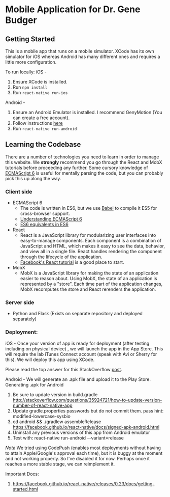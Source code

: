 # Mobile Application for Dr. Gene Budger

## Getting Started

This is a mobile app that runs on a mobile simulator. XCode has its own simulator for iOS whereas Android has many different ones and requires a little more configuration.

To run locally:
iOS -
1) Ensure XCode is installed.
2) Run `npm install`
3) Run `react-native run-ios`

Android -
1) Ensure an Android Emulator is installed. I recommend GenyMotion (You can create a free account).
2) Follow instructions [here](https://facebook.github.io/react-native/releases/0.23/docs/android-setup.html)
3) Run `react-native run-android`

## Learning the Codebase
There are a number of technologies you need to learn in order to manage this website. We **strongly** recommend you go through the React and MobX tutorials before proceeding any further. Some cursory knowledge of [ECMAScript 6](https://en.wikipedia.org/wiki/ECMAScript) is useful for mentally parsing the code, but you can probably pick this up along the way.

### Client side

- ECMAScript 6
  - The code is written in ES6, but we use [Babel](https://babeljs.io/) to compile it ES5 for cross-browser support.
  - [Understanding ECMAScript 6](https://leanpub.com/understandinges6/read)
  - [ES6 equivalents in ES6](https://github.com/addyosmani/es6-equivalents-in-es5)
- React
  - React is a JavaScript library for modularizing user interfaces into easy-to-manage components. Each component is a combination of JavaScript and HTML, which makes it easy to see the data, behavior, and view all in a single file. React handles rendering the component through the lifecycle of the application.
  - [Facebook's React tutorial](https://facebook.github.io/react/docs/tutorial.html) is a good place to start.
- MobX
  - MobX is a JavaScript library for making the state of an application easier to reason about. Using MobX, the state of an application is represented by a "store". Each time part of the application changes, MobX recomputes the store and React rerenders the application.

### Server side

  - Python and Flask (Exists on separate repository and deployed separately)

### Deployment:
iOS -
Once your version of app is ready for deployment (after testing including on physical device)
, we will launch the app in the App Store. This will require the lab iTunes Connect account
(speak with Avi or Sherry for this). We will deploy this app using XCode.

Please read the top answer for this StackOverflow [post](https://stackoverflow.com/questions/34933439/how-to-build-react-native-ios-app-get-an-app-file-and-deploy-to-device).

Android -
We will generate an .apk file and upload it to the Play Store.
Generating .apk for Android

1) Be sure to update version in build.gradle
http://stackoverflow.com/questions/35924721/how-to-update-version-number-of-react-native-app
2) Update gradle.properties passwords but do not commit them.
pass hint: modified-lowercase-sysbio
3) cd android && ./gradlew assembleRelease
https://facebook.github.io/react-native/docs/signed-apk-android.html
4) Uninstall any previous versions of this app from Android emulator
5) Test with: react-native run-android --variant=release

*Note* We tried using CodePush (enables most deployments without having to attain
Apple/Google's approval each time), but it is buggy at the moment and not working
properly. So I've disabled it for now. Perhaps once it reaches a more stable
stage, we can reimplement it.

Important Docs:
1) https://facebook.github.io/react-native/releases/0.23/docs/getting-started.html
